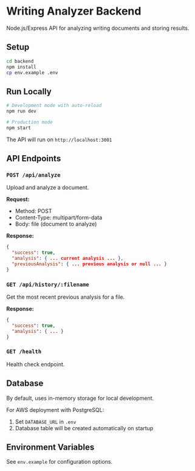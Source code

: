 # Writing Analyzer Backend

Node.js/Express API for analyzing writing documents and storing results.

## Setup

```bash
cd backend
npm install
cp env.example .env
```

## Run Locally

```bash
# Development mode with auto-reload
npm run dev

# Production mode
npm start
```

The API will run on `http://localhost:3001`

## API Endpoints

### `POST /api/analyze`
Upload and analyze a document.

**Request:**
- Method: POST
- Content-Type: multipart/form-data
- Body: file (document to analyze)

**Response:**
```json
{
  "success": true,
  "analysis": { ... current analysis ... },
  "previousAnalysis": { ... previous analysis or null ... }
}
```

### `GET /api/history/:filename`
Get the most recent previous analysis for a file.

**Response:**
```json
{
  "success": true,
  "analysis": { ... }
}
```

### `GET /health`
Health check endpoint.

## Database

By default, uses in-memory storage for local development.

For AWS deployment with PostgreSQL:
1. Set `DATABASE_URL` in `.env`
2. Database table will be created automatically on startup

## Environment Variables

See `env.example` for configuration options.

